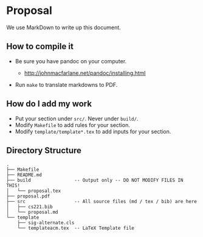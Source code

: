 Proposal
====

We use MarkDown to write up this document.

How to compile it
----

- Be sure you have pandoc on your computer.
  - http://johnmacfarlane.net/pandoc/installing.html

- Run `make` to translate markdowns to PDF.


How do I add my work
----

- Put your section under `src/`. Never under `build/`.
- Modify `Makefile` to add rules for your section.
- Modify `template/template*.tex` to add inputs for your section.


Directory Structure
----

```
.
├── Makefile
├── README.md
├── build                -- Output only -- DO NOT MODIFY FILES IN THIS! 
│   └── proposal.tex
├── proposal.pdf
├── src                  -- All source files (md / tex / bib) are here
│   ├── cs221.bib
│   └── proposal.md
└── template
    ├── sig-alternate.cls
    └── templateacm.tex  -- LaTeX Template file
```

